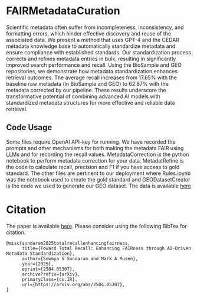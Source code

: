 # FAIRMetadataCuration

Scientific metadata often suffer from incompleteness, inconsistency, and formatting errors, which hinder effective discovery and reuse of the associated data. We present a method that uses GPT-4 and the CEDAR metadata knowledge base to automatically standardize metadata and ensure compliance with established standards. Our standardization process corrects and refines metadata entries in bulk, resulting in significantly improved search performance and recall. Using the BioSample and GEO repositories, we demonstrate how metadata standardization enhances retrieval outcomes. The average recall increases from 17.65\% with the baseline raw metadata (in BioSample and GEO) to 62.87\% with the metadata corrected by our pipeline. These results underscore the transformative potential of combining advanced AI models with standardized metadata structures for more effective and reliable data retrieval.

## Code Usage
Some files require OpenAI API-key for running. We have recorded the prompts and other mechanisms for both making the metadata FAIR using LLMs and for recording the recall values. MetadataCorrection is the python notebook to perform metadata correction for your data. MetadatRefine is the code to calculate recall, precision and F1 if you have access to gold standard. The other files are pertinent to our deployment where Rules.ipynb was the notebook used to create the gold standard and GEODatasetCreator is the code we used to generate our GEO dataset. The data is available [here](https://10.5281/zenodo.15617182)

# Citation
The paper is available [here](https://arxiv.org/abs/2504.05307). Please consider using the following BibTex for citation.
```
@misc{sundaram2025totalrecallenhancingfairness,
      title={Toward Total Recall: Enhancing FAIRness through AI-Driven Metadata Standardization}, 
      author={Sowmya S Sundaram and Mark A Musen},
      year={2025},
      eprint={2504.05307},
      archivePrefix={arXiv},
      primaryClass={cs.IR},
      url={https://arxiv.org/abs/2504.05307}, 
}
```

